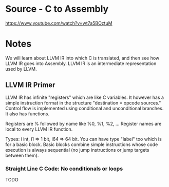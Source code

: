# Source - C to Assembly
https://www.youtube.com/watch?v=wt7a5BOztuM

# Notes
We will learn about LLVM IR into which C is translated, and then see how LLVM IR goes into Assembly. LLVM IR is an intermediate representation used by LLVM.

## LLVM IR Primer
LLVM IR has infinite "registers" which are like C variables. It however has a simple instruction format in the structure "destination = opcode sources." Control flow is implemented using conditional and unconditional branches. It also has functions.

Registers are % followed by name like %0, %1, %2, ... Register names are local to every LLVM IR function.

Types: i int, i1 => 1 bit, i64 => 64 bit. You can have type "label" too which is for a basic block. Basic blocks combine simple instructions whose code execution is always sequential (no jump instructions or jump targets between them).

### Straight Line C Code: No conditionals or loops
TODO